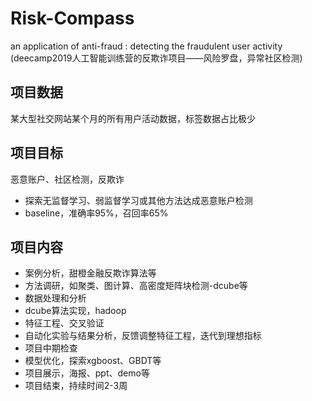 # Risk-Compass
an application of anti-fraud : detecting the fraudulent user activity (deecamp2019人工智能训练营的反欺诈项目——风险罗盘，异常社区检测)
## 项目数据
某大型社交网站某个月的所有用户活动数据，标签数据占比极少
## 项目目标
恶意账户、社区检测，反欺诈
- 探索无监督学习、弱监督学习或其他方法达成恶意账户检测  
- baseline，准确率95%，召回率65%
## 项目内容
- 案例分析，甜橙金融反欺诈算法等
- 方法调研，如聚类、图计算、高密度矩阵块检测-dcube等
- 数据处理和分析
- dcube算法实现，hadoop
- 特征工程、交叉验证
- 自动化实验与结果分析，反馈调整特征工程，迭代到理想指标
- 项目中期检查
- 模型优化，探索xgboost、GBDT等
- 项目展示，海报、ppt、demo等
- 项目结束，持续时间2-3周